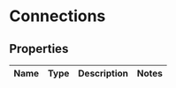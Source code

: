 # Connections

## Properties
Name | Type | Description | Notes
------------ | ------------- | ------------- | -------------

